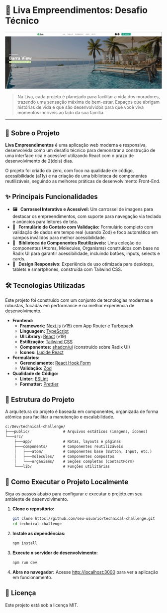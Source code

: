 # 🏡 Liva Empreendimentos: Desafio Técnico

![Banner da Aplicação](public/Liva-Banner.png)

> Na Liva, cada projeto é planejado para facilitar a vida dos moradores, trazendo uma sensação máxima de bem-estar. Espaços que abrigam histórias de vida e que são desenvolvidos para que você viva momentos incríveis ao lado da sua família.

---

## 🚀 Sobre o Projeto

**Liva Empreendimentos** é uma aplicação web moderna e responsiva, desenvolvida como um desafio técnico para demonstrar a construção de uma interface rica e acessível utilizando React com o prazo de desenvolvimento de 2(dois) dias.

O projeto foi criado do zero, com foco na qualidade de código, acessibilidade (a11y) e na criação de uma biblioteca de componentes reutilizáveis, seguindo as melhores práticas de desenvolvimento Front-End.

## ✨ Principais Funcionalidades

- **🖼️ &nbsp; Carrossel Interativo e Acessível:** Um carrossel de imagens para destacar os empreendimentos, com suporte para navegação via teclado e anúncios para leitores de tela.
- **📝 &nbsp; Formulário de Contato com Validação:** Formulário completo com validação de dados em tempo real (usando Zod) e foco automático em campos inválidos para melhor acessibilidade.
- **🧩 &nbsp; Biblioteca de Componentes Reutilizáveis:** Uma coleção de componentes (Atoms, Molecules, Organisms) construídos com base no Radix UI para garantir acessibilidade, incluindo botões, inputs, selects e cards.
- **📱 &nbsp; Design Responsivo:** Experiência de uso otimizada para desktops, tablets e smartphones, construída com Tailwind CSS.

## 🛠️ Tecnologias Utilizadas

Este projeto foi construído com um conjunto de tecnologias modernas e robustas, focadas em performance e na melhor experiência de desenvolvimento.

- **Frontend:**
  - **Framework:** [Next.js](https://nextjs.org/) (v15) com App Router e Turbopack
  - **Linguagem:** [TypeScript](https://www.typescriptlang.org/)
  - **UI Library:** [React](https://react.dev/) (v19)
  - **Estilização:** [Tailwind CSS](https://tailwindcss.com/)
  - **Componentes:** [shadcn/ui](https://ui.shadcn.com/) (construído sobre Radix UI)
  - **Ícones:** [Lucide React](https://lucide.dev/)
- **Formulários:**
  - **Gerenciamento:** [React Hook Form](https://react-hook-form.com/)
  - **Validação:** [Zod](https://zod.dev/)
- **Qualidade de Código:**
  - **Linter:** [ESLint](https://eslint.org/)
  - **Formatter:** [Prettier](https://prettier.io/)

## 📂 Estrutura do Projeto

A arquitetura do projeto é baseada em componentes, organizada de forma atômica para facilitar a manutenção e escalabilidade.

```
c:/Dev/technical-challenge/
├───public/               # Arquivos estáticos (imagens, ícones)
└───src/
    ├───app/              # Rotas, layouts e páginas
    ├───components/       # Componentes reutilizáveis
    │   ├───atom/         # Componentes base (Button, Input, etc.)
    │   ├───molecules/    # Componentes compostos
    │   └───organisms/    # Seções completas (ContactForm)
    └───lib/              # Funções utilitárias
```

## 🏁 Como Executar o Projeto Localmente

Siga os passos abaixo para configurar e executar o projeto em seu ambiente de desenvolvimento.

1.  **Clone o repositório:**

    ```bash
    git clone https://github.com/seu-usuario/technical-challenge.git
    cd technical-challenge
    ```

2.  **Instale as dependências:**

    ```bash
    npm install
    ```

3.  **Execute o servidor de desenvolvimento:**

    ```bash
    npm run dev
    ```

4.  **Abra no navegador:**
    Acesse [http://localhost:3000](http://localhost:3000) para ver a aplicação em funcionamento.

## 📄 Licença

Este projeto está sob a licença MIT.
